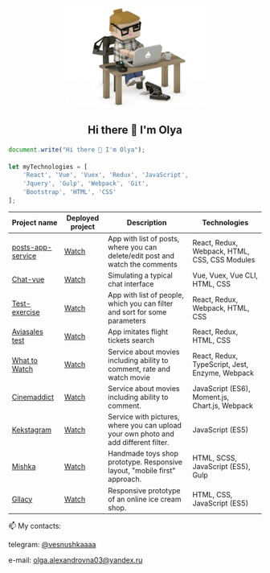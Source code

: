 <p align="center">
    <img src="https://github.com/olyamosunova/olyamosunova/blob/main/coder.gif" width="280px">
</p>

<h2 align="center">Hi there 👋 I'm Olya</h2>

```js
document.write("Hi there 👋 I'm Olya");

let myTechnologies = [
    'React', 'Vue', 'Vuex', 'Redux', 'JavaScript',
    'Jquery', 'Gulp', 'Webpack', 'Git',
    'Bootstrap', 'HTML', 'CSS'
];
```

| Project name        | Deployed project        | Description          | Technologies  |
| ------------- | ------------- | ------------- | ----- |
| [posts-app-service](https://github.com/olyamosunova/postsapp) | [Watch](https://postsapp.vercel.app/posts) | App with list of posts, where you can delete/edit post and watch the comments | React, Redux, Webpack, HTML, CSS, CSS Modules
| [Chat-vue](https://github.com/olyamosunova/chat-vue) | [Watch](https://olyamosunova.github.io/chat-vue/) | Simulating a typical chat interface | Vue, Vuex, Vue CLI, HTML, CSS 
| [Test-exercise](https://github.com/olyamosunova/chulakov-test) | [Watch](https://olyamosunova.github.io/chulakov-test/) | App with list of people, which you can filter and sort for some parameters | React, Redux, Webpack, HTML, CSS |
| [Aviasales test](https://github.com/olyamosunova/aviasales_react) | [Watch](https://olyamosunova.github.io/aviasales_react/) | App imitates flight tickets search | React, Redux, HTML, CSS |
| [What to Watch](https://github.com/olyamosunova/1162533-what-to-watch-4) | [Watch](https://what-to-watch-4-9d1drb6wr-vesnushka.vercel.app/) | Service about movies including ability to comment, rate and watch movie | React, Redux, TypeScript, Jest, Enzyme, Webpack |
| [Cinemaddict](https://github.com/olyamosunova/1162533-cinemaddict-11) | [Watch](https://olyamosunova.github.io/1162533-cinemaddict-11/) | Service about movies including ability to comment. | JavaScript (ES6), Moment.js, Chart.js, Webpack |
| [Kekstagram](https://github.com/olyamosunova/1162533-kekstagram-19) | [Watch](https://olyamosunova.github.io/1162533-kekstagram-19/) | Service with pictures, where you can upload your own photo and add different filter. | JavaScript (ES5) |
| [Mishka](https://github.com/olyamosunova/mishka-htmlacademy) | [Watch](https://olyamosunova.github.io/mishka-htmlacademy/) | Handmade toys shop prototype. Responsive layout, "mobile first" approach. | HTML, SCSS, JavaScript (ES5), Gulp |
| [Gllacy](https://github.com/olyamosunova/htmlacademy_gllacy) | [Watch](https://olyamosunova.github.io/htmlacademy_gllacy/) | Responsive prototype of an online ice cream shop. | HTML, CSS, JavaScript (ES5) |


📫 My contacts:
<p>
    telegram: <a href="https://t.me/vesnushkaaaa" target="_blank">@vesnushkaaaa</a>
</p>
<p>
    e-mail: <a href="mailto:olga.alexandrovna03@yandex.ru">olga.alexandrovna03@yandex.ru</a>
</p>
